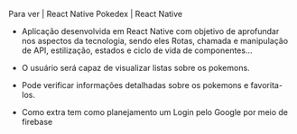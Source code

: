 Para ver | React Native
Pokedex | React Native

* Aplicação desenvolvida em React Native com objetivo de aprofundar nos aspectos da tecnologia, sendo eles Rotas, chamada e manipulação de API, estilização, estados e ciclo de vida de componentes...

* O usuário será capaz de visualizar listas sobre os pokemons.

* Pode verificar informações detalhadas sobre os pokemons e favorita-los.  

* Como extra tem como planejamento um Login pelo Google por meio de firebase
